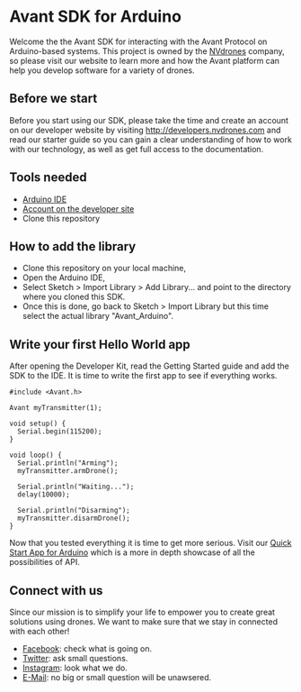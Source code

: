 # Avant SDK for Arduino

Welcome the the Avant SDK for interacting with the Avant Protocol on Arduino-based systems. This project is owned by the [NVdrones](http://nvdrones.com) company, so please visit our website to learn more and how the Avant platform can help you develop software for a variety of drones.

## Before we start

Before you start using our SDK, please take the time and create an account on our developer website by visiting http://developers.nvdrones.com and read our starter guide so you can gain a clear understanding of how to work with our technology, as well as get full access to the documentation.

## Tools needed 

- [Arduino IDE](http://arduino.cc/en/main/software)
- [Account on the developer site](http://developers.nvdrones.com)
- Clone this repository

## How to add the library

- Clone this repository on your local machine, 
- Open the Arduino IDE, 
- Select Sketch > Import Library > Add Library... and point to the directory where you cloned this SDK. 
- Once this is done, go back to Sketch > Import Library but this time select the actual library "Avant_Arduino".

## Write your first Hello World app

After opening the Developer Kit, read the Getting Started guide and add the SDK to the IDE. It is time to write the first app to see if everything works.

```{.ino}
#include <Avant.h>

Avant myTransmitter(1);

void setup() {
  Serial.begin(115200);
}

void loop() {
  Serial.println("Arming");
  myTransmitter.armDrone();
  
  Serial.println("Waiting...");
  delay(10000);
  
  Serial.println("Disarming");
  myTransmitter.disarmDrone();
}
```
Now that you tested everything it is time to get more serious. Visit our [Quick Start App for Arduino](https://github.com/NVdrones/Quick-Start-for-Arduino) which is a more in depth showcase of all the possibilities of API.  

## Connect with us

Since our mission is to simplify your life to empower you to create great solutions using drones. We want to make sure that we stay in connected with each other!

- [Facebook](http://facebook.com/NVdevelopers): check what is going on.
- [Twitter](http://twitter.com/NVdevelopers): ask small questions.
- [Instagram](http://instagram.com/NVdevelopers): look what we do.
- [E-Mail](developers@NVdrones.com): no big or small question will be unawsered.
